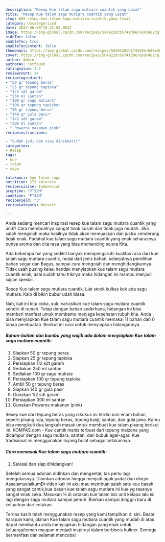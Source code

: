 ```yaml
---
description: "Resep Kue talam sagu mutiara cuantik yang Lezat"
title: "Resep Kue talam sagu mutiara cuantik yang Lezat"
slug: 689-resep-kue-talam-sagu-mutiara-cuantik-yang-lezat
category: Uncategorized
date: 2022-06-06T19:31:59.901Z
image: https://img-global.cpcdn.com/recipes/5849228cb6741d9e/680x482cq70/kue-talam-sagu-mutiara-cuantik-foto-resep-utama.jpg
hideToc: false
enableToc: true
enableTocContent: false
thumbnail: https://img-global.cpcdn.com/recipes/5849228cb6741d9e/680x482cq70/kue-talam-sagu-mutiara-cuantik-foto-resep-utama.jpg
cover: https://img-global.cpcdn.com/recipes/5849228cb6741d9e/680x482cq70/kue-talam-sagu-mutiara-cuantik-foto-resep-utama.jpg
author: Admin
authorAv: notfound
ratingvalue: 3.2
reviewcount: 24
recipeingredient:
- "50 gr tepung beras"
- "25 gr tepung tapioka"
- "1/2 sdt garam"
- "250 ml santan"
- "100 gr sagu mutiara"
- "100 gr tepung tapioka"
- "50 gr tepung beras"
- "140 gr gula pasir"
- "1/2 sdt garam"
- "300 ml santan"
- " Pewarna makanan pink"
recipeinstructions:

- "Sudah jadi dan siap dinikmati!"
categories:
- Resep
tags:
- kue
- talam
- sagu

katakunci: kue talam sagu 
nutrition: 271 calories
recipecuisine: Indonesian
preptime: "PT32M"
cooktime: "PT42M"
recipeyield: "3"
recipecategory: Dessert

---
```





Anda sedang mencari inspirasi resep kue talam sagu mutiara cuantik yang unik? Cara membuatnya sangat tidak susah dan tidak juga mudah. Jika salah mengolah maka hasilnya tidak akan memuaskan dan justru cenderung tidak enak. Padahal kue talam sagu mutiara cuantik yang enak seharusnya punya aroma dan cita rasa yang bisa memancing selera Kita.





Ada beberapa hal yang sedikit banyak mempengaruhi kualitas rasa dari kue talam sagu mutiara cuantik, mulai dari jenis bahan, selanjutnya pemilihan bahan segar dan Bagus, sampai cara mengolah dan menghidangkannya. Tidak usah pusing kalau hendak menyiapkan kue talam sagu mutiara cuantik enak,      asal sudah tahu triknya maka hidangan ini mampu menjadi sajian spesial.














Resep Kue talam sagu mutiara cuantik. Liat stock kulkas kok ada sagu mutiara. Kalo di bikin bubur udah biasa.






Nah, kali ini kita coba, yuk, variasikan kue talam sagu mutiara cuantik sendiri di rumah. Tetap dengan bahan sederhana, hidangan ini bisa memberi manfaat untuk membantu menjaga kesehatan tubuh kita. Anda bisa menyiapkan Kue talam sagu mutiara cuantik memakai 11 bahan dan 0 tahap pembuatan. Berikut ini cara untuk menyiapkan hidangannya.

<!--inarticleads1-->

##### Bahan-bahan dan bumbu yang wajib ada dalam menyiapkan Kue talam sagu mutiara cuantik:

1. Siapkan 50 gr tepung beras
1. Siapkan 25 gr tepung tapioka
1. Persiapkan 1/2 sdt garam
1. Sediakan 250 ml santan
1. Sediakan 100 gr sagu mutiara
1. Persiapkan 100 gr tepung tapioka
1. Ambil 50 gr tepung beras
1. Siapkan 140 gr gula pasir
1. Gunakan 1/2 sdt garam
1. Persiapkan 300 ml santan
1. Gunakan  Pewarna makanan (pink)


Resep kue dari tepung beras yang dikukus ini terdiri dari enam bahan, seperti pisang raja, tepung beras, tepung kanji, santan, dan gula jawa. Kamu bisa mengikuti dua langkah masak untuk membuat kue talam pisang berikut ini. KOMPAS.com - Kue cantik manis terbuat dari tepung maizena yang dicampur dengan sagu mutiara, santan, dan bubuk agar-agar. Kue tradisional ini menggunakan loyang bulat sebagai cetakannya. 

<!--inarticleads2-->

##### Cara memasak Kue talam sagu mutiara cuantik:


1. Selesai dan siap dihidangkan!

Setelah semua adonan didihkan dan mengental, tak perlu lagi mengukusnya. Diamkan adonan hingga menjadi agak padat dan dingin. AssalamualaikumDi video kali ini aku mau membuat salah satu kue basah yang sangat cantik,kue basah kue talam sagu mutiara ini kue yg rasanya sangat enak seka. Masukan ½ di cetakan kue talam isis unti kelapa lalu isi lagi dengan sagu mutiara sampai penuh. Biarkan sampai dinggin baru di keluarkan dari cetakan. 

Terima kasih telah menggunakan resep yang kami tampilkan di sini. Besar harapan kami, olahan Kue talam sagu mutiara cuantik yang mudah di atas dapat membantu anda menyiapkan hidangan yang enak untuk keluarga/teman maupun menjadi inspirasi dalam berbisnis kuliner. Semoga bermanfaat dan selamat mencoba!
